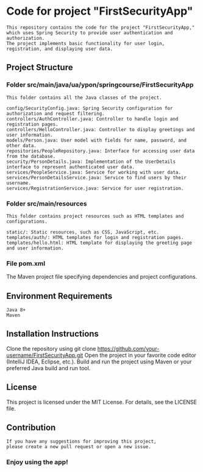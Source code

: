 # Code for project "FirstSecurityApp"
```
This repository contains the code for the project "FirstSecurityApp," 
which uses Spring Security to provide user authentication and authorization. 
The project implements basic functionality for user login, registration, and displaying user data.
```
## Project Structure

### Folder src/main/java/ua/ypon/springcourse/FirstSecurityApp
```
This folder contains all the Java classes of the project.

config/SecurityConfig.java: Spring Security configuration for authorization and request filtering.
controllers/AuthController.java: Controller to handle login and registration pages.
controllers/HelloController.java: Controller to display greetings and user information.
models/Person.java: User model with fields for name, password, and other data.
repositories/PeopleRepository.java: Interface for accessing user data from the database.
security/PersonDetails.java: Implementation of the UserDetails interface to represent authenticated user data.
services/PeopleService.java: Service for working with user data.
services/PersonDetailsService.java: Service to find users by their username.
services/RegistrationService.java: Service for user registration.
```
### Folder src/main/resources
```
This folder contains project resources such as HTML templates and configurations.

static/: Static resources, such as CSS, JavaScript, etc.
templates/auth/: HTML templates for login and registration pages.
templates/hello.html: HTML template for displaying the greeting page and user information.
```
### File pom.xml

The Maven project file specifying dependencies and project configurations.

## Environment Requirements
```
Java 8+
Maven
```
## Installation Instructions

Clone the repository using git clone https://github.com/your-username/FirstSecurityApp.git
Open the project in your favorite code editor (IntelliJ IDEA, Eclipse, etc.).
Build and run the project using Maven or your preferred Java build and run tool.

## License

This project is licensed under the MIT License. For details, see the LICENSE file.

## Contribution
```
If you have any suggestions for improving this project, 
please create a new pull request or open a new issue.
```
### Enjoy using the app!
